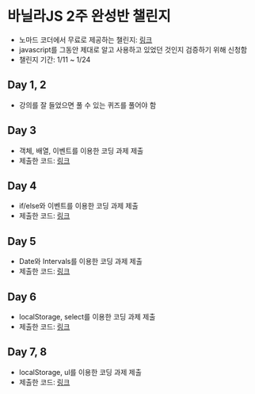 # 바닐라JS 2주 완성반 챌린지

- 노마드 코더에서 무료로 제공하는 챌린지: [링크](https://nomadcoders.co/vanillajs-challenge)
- javascript를 그동안 제대로 알고 사용하고 있었던 것인지 검증하기 위해 신청함
- 챌린지 기간: 1/11 ~ 1/24

## Day 1, 2

- 강의를 잘 들었으면 풀 수 있는 퀴즈를 풀어야 함

## Day 3

- 객체, 배열, 이벤트를 이용한 코딩 과제 제출
- 제출한 코드: [링크](https://github.com/jsyang-dev/study-vanillajs/tree/master/challengeDay3)

## Day 4

- if/else와 이벤트를 이용한 코딩 과제 제출
- 제출한 코드: [링크](https://github.com/jsyang-dev/study-vanillajs/tree/master/challengeDay4)

## Day 5

- Date와 Intervals를 이용한 코딩 과제 제출
- 제출한 코드: [링크](https://github.com/jsyang-dev/study-vanillajs/tree/master/challengeDay5)

## Day 6

- localStorage, select를 이용한 코딩 과제 제출
- 제출한 코드: [링크](https://github.com/jsyang-dev/study-vanillajs/tree/master/challengeDay6)

## Day 7, 8

- localStorage, ul를 이용한 코딩 과제 제출
- 제출한 코드: [링크](https://github.com/jsyang-dev/study-vanillajs/tree/master/challengeDay7-8)
